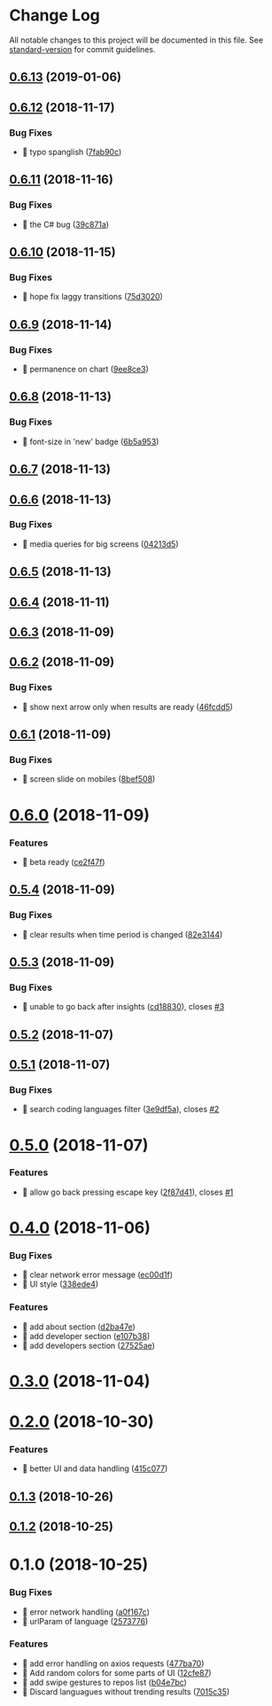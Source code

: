 # Change Log

All notable changes to this project will be documented in this file. See [standard-version](https://github.com/conventional-changelog/standard-version) for commit guidelines.

<a name="0.6.13"></a>
## [0.6.13](https://github.com/zircleui/github-trending-plus/compare/v0.6.12...v0.6.13) (2019-01-06)



<a name="0.6.12"></a>
## [0.6.12](https://github.com/zircleui/github-trending-plus/compare/v0.6.11...v0.6.12) (2018-11-17)


### Bug Fixes

* 🐛 typo spanglish ([7fab90c](https://github.com/zircleui/github-trending-plus/commit/7fab90c))



<a name="0.6.11"></a>
## [0.6.11](https://github.com/zircleui/github-trending-plus/compare/v0.6.10...v0.6.11) (2018-11-16)


### Bug Fixes

* 🐛 the C# bug ([39c871a](https://github.com/zircleui/github-trending-plus/commit/39c871a))



<a name="0.6.10"></a>
## [0.6.10](https://github.com/zircleui/github-trending-plus/compare/v0.6.9...v0.6.10) (2018-11-15)


### Bug Fixes

* 🐛 hope fix laggy transitions ([75d3020](https://github.com/zircleui/github-trending-plus/commit/75d3020))



<a name="0.6.9"></a>
## [0.6.9](https://github.com/zircleui/github-trending-plus/compare/v0.6.8...v0.6.9) (2018-11-14)


### Bug Fixes

* 🐛 permanence on chart ([9ee8ce3](https://github.com/zircleui/github-trending-plus/commit/9ee8ce3))



<a name="0.6.8"></a>
## [0.6.8](https://github.com/zircleui/github-trending-plus/compare/v0.6.7...v0.6.8) (2018-11-13)


### Bug Fixes

* 🐛 font-size in 'new' badge ([6b5a953](https://github.com/zircleui/github-trending-plus/commit/6b5a953))



<a name="0.6.7"></a>
## [0.6.7](https://github.com/zircleui/github-trending-plus/compare/v0.6.6...v0.6.7) (2018-11-13)



<a name="0.6.6"></a>
## [0.6.6](https://github.com/zircleui/github-trending-plus/compare/v0.6.5...v0.6.6) (2018-11-13)


### Bug Fixes

* 🐛 media queries for big screens ([04213d5](https://github.com/zircleui/github-trending-plus/commit/04213d5))



<a name="0.6.5"></a>
## [0.6.5](https://github.com/zircleui/github-trending-plus/compare/v0.6.4...v0.6.5) (2018-11-13)



<a name="0.6.4"></a>
## [0.6.4](https://github.com/zircleui/github-trending-plus/compare/v0.6.3...v0.6.4) (2018-11-11)



<a name="0.6.3"></a>
## [0.6.3](https://github.com/zircleui/github-trending-plus/compare/v0.6.2...v0.6.3) (2018-11-09)



<a name="0.6.2"></a>
## [0.6.2](https://github.com/zircleui/github-trending-plus/compare/v0.6.1...v0.6.2) (2018-11-09)


### Bug Fixes

* 🐛 show next arrow only when results are ready ([46fcdd5](https://github.com/zircleui/github-trending-plus/commit/46fcdd5))



<a name="0.6.1"></a>
## [0.6.1](https://github.com/zircleui/github-trending-plus/compare/v0.6.0...v0.6.1) (2018-11-09)


### Bug Fixes

* 🐛 screen slide on mobiles ([8bef508](https://github.com/zircleui/github-trending-plus/commit/8bef508))



<a name="0.6.0"></a>
# [0.6.0](https://github.com/zircleui/github-trending-plus/compare/v0.5.4...v0.6.0) (2018-11-09)


### Features

* 🎸 beta ready ([ce2f47f](https://github.com/zircleui/github-trending-plus/commit/ce2f47f))



<a name="0.5.4"></a>
## [0.5.4](https://github.com/zircleui/github-trending-plus/compare/v0.5.3...v0.5.4) (2018-11-09)


### Bug Fixes

* 🐛 clear results when time period is changed ([82e3144](https://github.com/zircleui/github-trending-plus/commit/82e3144))



<a name="0.5.3"></a>
## [0.5.3](https://github.com/zircleui/github-trending-plus/compare/v0.5.2...v0.5.3) (2018-11-09)


### Bug Fixes

* 🐛 unable to go back after insights ([cd18830](https://github.com/zircleui/github-trending-plus/commit/cd18830)), closes [#3](https://github.com/zircleui/github-trending-plus/issues/3)



<a name="0.5.2"></a>
## [0.5.2](https://github.com/zircleui/github-trending-plus/compare/v0.5.1...v0.5.2) (2018-11-07)



<a name="0.5.1"></a>
## [0.5.1](https://github.com/zircleui/github-trending-plus/compare/v0.5.0...v0.5.1) (2018-11-07)


### Bug Fixes

* 🐛 search coding languages filter ([3e9df5a](https://github.com/zircleui/github-trending-plus/commit/3e9df5a)), closes [#2](https://github.com/zircleui/github-trending-plus/issues/2)



<a name="0.5.0"></a>
# [0.5.0](https://github.com/zircleui/github-trending-plus/compare/v0.4.0...v0.5.0) (2018-11-07)


### Features

* 🎸 allow go back pressing escape key ([2f87d41](https://github.com/zircleui/github-trending-plus/commit/2f87d41)), closes [#1](https://github.com/zircleui/github-trending-plus/issues/1)



<a name="0.4.0"></a>
# [0.4.0](https://github.com/zircleui/github-trending-plus/compare/v0.3.0...v0.4.0) (2018-11-06)


### Bug Fixes

* 🐛 clear network error message ([ec00d1f](https://github.com/zircleui/github-trending-plus/commit/ec00d1f))
* 🐛 UI style ([338ede4](https://github.com/zircleui/github-trending-plus/commit/338ede4))


### Features

* 🎸 add about section ([d2ba47e](https://github.com/zircleui/github-trending-plus/commit/d2ba47e))
* 🎸 add developer section ([e107b38](https://github.com/zircleui/github-trending-plus/commit/e107b38))
* 🎸 add developers section ([27525ae](https://github.com/zircleui/github-trending-plus/commit/27525ae))



<a name="0.3.0"></a>
# [0.3.0](https://github.com/zircleui/github-trending-plus/compare/v0.2.0...v0.3.0) (2018-11-04)



<a name="0.2.0"></a>
# [0.2.0](https://github.com/zircleui/github-trending-plus/compare/v0.1.3...v0.2.0) (2018-10-30)


### Features

* 🎸 better UI and data handling ([415c077](https://github.com/zircleui/github-trending-plus/commit/415c077))



<a name="0.1.3"></a>
## [0.1.3](https://github.com/zircleui/github-trending-plus/compare/v0.1.2...v0.1.3) (2018-10-26)



<a name="0.1.2"></a>
## [0.1.2](https://github.com/zircleui/github-trending-plus/compare/v0.1.0...v0.1.2) (2018-10-25)



<a name="0.1.0"></a>
# 0.1.0 (2018-10-25)


### Bug Fixes

* 🐛 error network handling ([a0f167c](https://github.com/zircleui/github-trending-plus/commit/a0f167c))
* 🐛 urlParam of language ([2573776](https://github.com/zircleui/github-trending-plus/commit/2573776))


### Features

* 🎸 add error handling on axios requests ([477ba70](https://github.com/zircleui/github-trending-plus/commit/477ba70))
* 🎸 Add random colors for some parts of UI ([12cfe87](https://github.com/zircleui/github-trending-plus/commit/12cfe87))
* 🎸 add swipe gestures to repos list ([b04e7bc](https://github.com/zircleui/github-trending-plus/commit/b04e7bc))
* 🎸 Discard languagues without trending results ([7015c35](https://github.com/zircleui/github-trending-plus/commit/7015c35))
